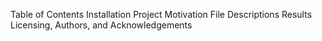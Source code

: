 Table of Contents
Installation
Project Motivation
File Descriptions
Results
Licensing, Authors, and Acknowledgements
